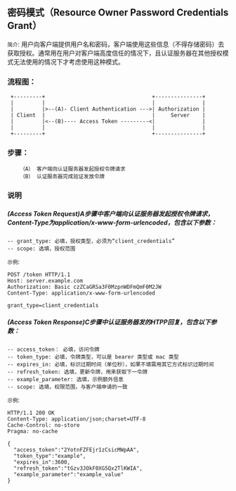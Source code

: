 ## 密码模式（Resource Owner Password Credentials Grant）

`简介`: 用户向客户端提供用户名和密码，客户端使用这些信息（不得存储密码）去获取授权。通常用在用户对客户端高度信任的情况下，且认证服务器在其他授权模式无法使用的情况下才考虑使用这种模式。

### 流程图：
     +---------+                                  +---------------+
     |         |                                  |               |
     |         |>--(A)- Client Authentication --->| Authorization |
     | Client  |                                  |     Server    |
     |         |<--(B)---- Access Token ---------<|               |
     |         |                                  |               |
     +---------+                                  +---------------+
### 步骤：
        （A） 客户端向认证服务器发起授权令牌请求
        （B） 认证服务器完成验证发放令牌
### 说明

##### **(Access Token Request)A步骤中客户端向认证服务器发起授权令牌请求，Content-Type为application/x-www-form-urlencoded，包含以下参数：**

    -- grant_type: 必填，授权类型，必须为“client_credentials”
    -- scope: 选填，授权范围
   `示例`:

    POST /token HTTP/1.1
    Host: server.example.com
    Authorization: Basic czZCaGRSa3F0MzpnWDFmQmF0M2JW
    Content-Type: application/x-www-form-urlencoded

    grant_type=client_credentials


##### **(Access Token Response)C步骤中认证服务器发的HTPP回复，包含以下参数：**

	-- access_token： 必填，访问令牌
    -- token_type: 必填，令牌类型，可以是 bearer 类型或 mac 类型
    -- expires_in: 必填，标识过期时间（单位秒），如果不填需用其它方式标识过期时间
    -- refresh_token: 选填，更新令牌，用来获取下一令牌
    -- example_parameter: 选填，示例额外信息
    -- scope: 选填，权限范围，与客户端申请的一致
   `示例`:

    HTTP/1.1 200 OK
	Content-Type: application/json;charset=UTF-8
	Cache-Control: no-store
	Pragma: no-cache

	{
	  "access_token":"2YotnFZFEjr1zCsicMWpAA",
	  "token_type":"example",
	  "expires_in":3600,
	  "refresh_token":"tGzv3JOkF0XG5Qx2TlKWIA",
	  "example_parameter":"example_value"
	}